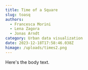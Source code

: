 ```yaml
---
title: Time of a Square
slug: toasq
authors:
  - Francesca Morini
  - Lena Zagora
  - Jonas Arndt
category: Urban data visualization
date: 2023-12-18T17:58:46.038Z
himage: /uploads/times2.png
---
```

Here's the body text.